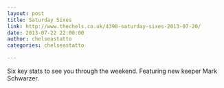 ```yaml
---
layout: post
title: Saturday Sixes
link: http://www.thechels.co.uk/4398-saturday-sixes-2013-07-20/
date: 2013-07-22 22:00:00
author: chelseastatto
categories: chelseastatto

---
```


Six key stats to see you through the weekend. Featuring new keeper Mark Schwarzer.
